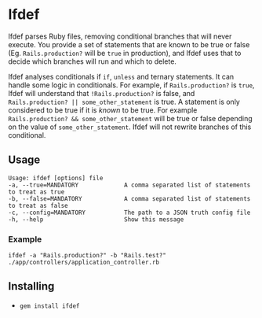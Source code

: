 # Ifdef

Ifdef parses Ruby files, removing conditional branches that will never execute. You provide a set of statements that are known to be true or false (Eg. `Rails.production?` will be `true` in production), and Ifdef uses that to decide which branches will run and which to delete.

Ifdef analyses conditionals if `if`, `unless` and ternary statements. It can handle some logic in conditionals. For example, if `Rails.production?` is `true`, Ifdef will understand that `!Rails.production?` is false, and `Rails.production? || some_other_statement` is true. A statement is only considered to be true if it is *known* to be true. For example `Rails.production? && some_other_statement` will be true or false depending on the value of `some_other_statement`. Ifdef will not rewrite branches of this conditional.

## Usage

```
Usage: ifdef [options] file
-a, --true=MANDATORY             A comma separated list of statements to treat as true
-b, --false=MANDATORY            A comma separated list of statements to treat as false
-c, --config=MANDATORY           The path to a JSON truth config file
-h, --help                       Show this message
```

### Example

```
ifdef -a "Rails.production?" -b "Rails.test?" ./app/controllers/application_controller.rb
```

## Installing

- `gem install ifdef`
